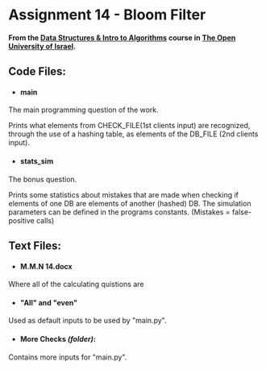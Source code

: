 # Assignment 14 - Bloom Filter

#### From the [Data Structures & Intro to Algorithms](https://www.openu.ac.il/courses/20407.htm) course in [The Open University of Israel](https://www.openu.ac.il/).

## Code Files:

- #### main
The main programming question of the work. 

Prints what elements from CHECK_FILE(1st clients input) are recognized, through the use of a hashing table,
as elements of the DB_FILE (2nd clients input).

- #### stats_sim
The bonus question.

Prints some statistics about mistakes that are made when checking if elements of one DB are elements of another (hashed) DB.
The simulation parameters can be defined in the programs constants.
(Mistakes = false-positive calls)



## Text Files:

- #### M.M.N 14.docx
Where all of the calculating quistions are

- #### "All" and "even"
Used as default inputs to be used by "main.py".

- #### More Checks *(folder)*:
Contains more inputs for "main.py".
